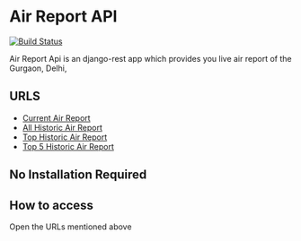 # Air Report API

[![Build Status](https://travis-ci.org/joemccann/dillinger.svg?branch=master)](https://travis-ci.org/joemccann/dillinger)

Air Report Api is an django-rest app which provides you live air report of the Gurgaon, Delhi,

## URLS

- [Current Air Report](https://air-report-api.herokuapp.com/data/get/now/)
- [All Historic Air Report](https://air-report-api.herokuapp.com/data/get/now/)
- [Top Historic Air Report](https://air-report-api.herokuapp.com/data/get/now/)
- [Top 5 Historic Air Report](https://air-report-api.herokuapp.com/data/get/now/)

## No Installation Required

## How to access

Open the URLs mentioned above
